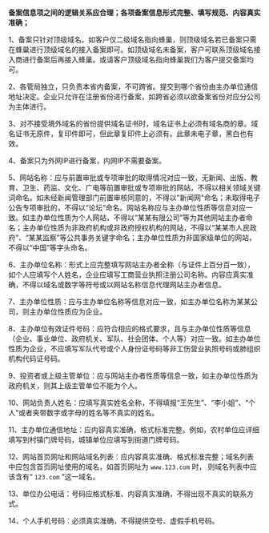 **备案信息项之间的逻辑关系应合理；各项备案信息形式完整、填写规范、内容真实准确；**

1、备案只针对顶级域名。如客户仅二级域名指向蜂巢，则顶级域名若已备案只需在蜂巢进行顶级域名的接入备案即可。如顶级域名未备案，客户可联系顶级域名接入商进行备案后再接入蜂巢。或请客户顶级域名指向蜂巢我们为客户提交备案均可。

2、各管局独立，只负责本省内备案，不可跨省。提交到哪个省份由主办单位通信地址决定。企业只允许在注册省份进行备案，如跨省必须以欲备案省份对应分公司为主体进行。

3、对不接受境外域名的省份提供域名证书时，域名证书上必须有域名商的章。域名证书无原件，复印件即可，但此章复印件上必须有。此章未电子章，黑白也有效。

4、备案只为外网IP进行备案，内网IP不需要备案。

5、网站名称：应与前置审批或专项审批的取得情况对应一致，无新闻、出版、教育、卫生、药监、文化、广电等前置审批或专项审批的网站，不得以相关领域关键词命名。如未经新闻管理部门前置审核同意的，不得以"新闻网"命名；未取得电子公告专项审批的，不得以“论坛”命名。网站名称应与主办单位性质等信息对应一致。如主办单位性质为个人网站，不得以“某某有限公司”等为其他网站主办者命名；主办单位性质为非政府机构或非政府授权机构的网站，不得以“某某市人民政府”、“某某监察”等公共事务关键字命名；主办单位性质为非国家级单位的网站，不得以“中国”等字头命名。

6、主办单位名称：形式上应完整填写网站主办者全称（与证件上百分百一致），如个人应填写个人姓名，企业应填写工商营业执照注册公司名称。内容应真实准确，不得以域名或数字等符号或以网站名称信息代理网站主办者信息。

7、主办单位性质：应与主办单位名称等信息对应一致，如主办单位名称为某某公司，则主办单位性质应为企业。

8、主办单位有效证件号码：应符合相应的格式要求，且与主办单位性质等信息（企业、事业单位、政府机关、军队、社会团体、个人等）对应一致。如主办单位性质为企业，不应填写军队代号或个人身份证号码等非工伤营业执照号码或肺组织机构代码证号码。

9、投资者或上级主管单位：应与网站主办者性质等信息一致，如主办单位性质为政府机关，则其上级主管单位不能为个人。

10、网站负责人姓名：应填写真实姓名全称，不得填报“王先生”、“李小姐”、“个人”或者夹带数字或字母的姓名等不真实的姓名。

11、主办单位通信地址：应内容真实准确，格式标准完整。例如，农村单位应详细填写到村镇门牌号码，城镇单位应填写到街道门牌号码。

12、网站首页网址和网站域名列表：应内容真实准确、格式标准完整；域名列表中应包含首页网址使用的域名，如首页网址为 `www.123.com` 时， 则域名列表中应该含有“ `123.com` ”这一域名。

13、单位办公电话：号码应格式标准、内容真实准确，不得出现不真实的联系方式。

14、个人手机号码：必须真实准确，不得提供空号、虚假手机号码。